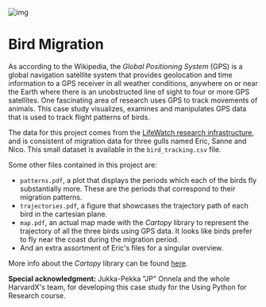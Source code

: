 ![img](http://i.imgur.com/H7yOKLM.png)
# Bird Migration
As according to the Wikipedia, the *Global Positioning System* (GPS) is a global navigation satellite system that provides geolocation and time information to a GPS receiver in all weather conditions, anywhere on or near the Earth where there is an unobstructed line of sight to four or more GPS satellites. One fascinating area of research uses GPS to track movements of animals. This case study visualizes, examines and manipulates GPS data that is used to track flight patterns of birds.

The data for this project comes from the [LifeWatch research infrastructure](http://lifewatch.inbo.be/blog/pages/about.html), and is consistent of migration data for three gulls named Eric, Sanne and Nico. This small dataset is available in the `bird_tracking.csv` file.

Some other files contained in this project are:
- `patterns.pdf`, a plot that displays the periods which each of the birds fly substantially more. These are the periods that correspond to their migration patterns.
- `trajectories.pdf`, a figure that showcases the trajectory path of each bird in the cartesian plane.
- `map.pdf`, an actual map made with the *Cartopy* library to represent the trajectory of all the three birds using GPS data. It looks like birds prefer to fly near the coast during the migration period.
- And an extra assortment of Eric's files for a singular overview.
 
More info about the *Cartopy* library can be found [here](https://anaconda.org/SciTools/cartopy).
 
**Special acknowledgment:** Jukka-Pekka "JP" Onnela and the whole HarvardX's team, for developing this case study for the Using Python for Research course.
